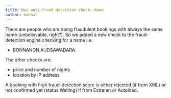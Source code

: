 ```yaml
---
title: New anti-fraud detection check: Name
author: michal
---
```


There are people who are doing fraudulent bookings with always the same name (unbelievable, right?). So we added a new check to the fraud-detection engine checking for a name i.e.

* RONNANON AUDSAWADARA

The other checks are:

* price and number of nights
* location by IP address

A booking with high fraud-detection score is either rejected (if from XML) or not confirmed yet (status Waiting) if from Extranet or Autoload.
